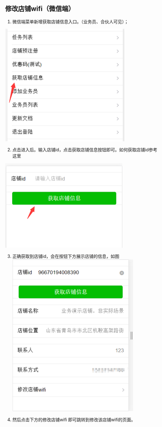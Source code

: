 ## 修改店铺wifi（微信端）

1. 微信端菜单新增获取店铺信息入口。（业务员、合伙人可见）；

 ![](/assets/QQ截图20161114154737.png)

2. 点击进入后。输入店铺id，点击获取店铺信息按钮即可。如何获取店铺id参考这里

 ![](/assets/QQ截图20161114154839.png)

3. 正确获取到店铺id，会在按钮下方展示店铺的信息，如图
 ![](/assets/QQ截图20161114155050.png)

4. 然后点击下方的修改店铺wifi 即可跳转到修改该店铺wifi的页面。
